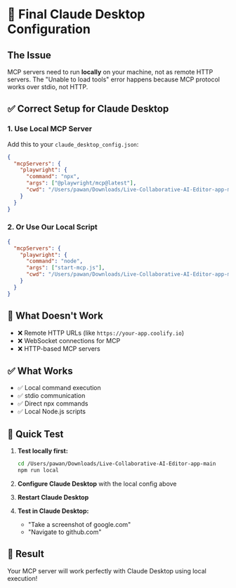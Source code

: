 # 🎯 Final Claude Desktop Configuration

## The Issue
MCP servers need to run **locally** on your machine, not as remote HTTP servers. The "Unable to load tools" error happens because MCP protocol works over stdio, not HTTP.

## ✅ Correct Setup for Claude Desktop

### 1. **Use Local MCP Server**
Add this to your `claude_desktop_config.json`:

```json
{
  "mcpServers": {
    "playwright": {
      "command": "npx",
      "args": ["@playwright/mcp@latest"],
      "cwd": "/Users/pawan/Downloads/Live-Collaborative-AI-Editor-app-main"
    }
  }
}
```

### 2. **Or Use Our Local Script**
```json
{
  "mcpServers": {
    "playwright": {
      "command": "node",
      "args": ["start-mcp.js"],
      "cwd": "/Users/pawan/Downloads/Live-Collaborative-AI-Editor-app-main"
    }
  }
}
```

## 🚫 What Doesn't Work
- ❌ Remote HTTP URLs (like `https://your-app.coolify.io`)
- ❌ WebSocket connections for MCP
- ❌ HTTP-based MCP servers

## ✅ What Works
- ✅ Local command execution
- ✅ stdio communication
- ✅ Direct npx commands
- ✅ Local Node.js scripts

## 🔧 Quick Test

1. **Test locally first:**
   ```bash
   cd /Users/pawan/Downloads/Live-Collaborative-AI-Editor-app-main
   npm run local
   ```

2. **Configure Claude Desktop** with the local config above

3. **Restart Claude Desktop**

4. **Test in Claude Desktop:**
   - "Take a screenshot of google.com"
   - "Navigate to github.com"

## 🎉 Result
Your MCP server will work perfectly with Claude Desktop using local execution!
